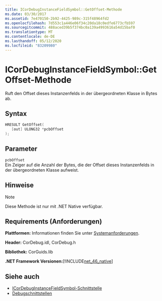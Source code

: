 ```yaml
---
title: ICorDebugInstanceFieldSymbol::GetOffset-Methode
ms.date: 03/30/2017
ms.assetid: 7e470150-2b92-4425-989c-315f48964fd2
ms.openlocfilehash: 7d553c1a446e06f34c20da18c0edfe6773cfb597
ms.sourcegitcommit: 488aced39b5f374bc0a139a4993616a54d15baf0
ms.translationtype: MT
ms.contentlocale: de-DE
ms.lasthandoff: 05/12/2020
ms.locfileid: "83209980"
---
```

# <a name="icordebuginstancefieldsymbolgetoffset-method"></a>ICorDebugInstanceFieldSymbol::GetOffset-Methode
Ruft den Offset dieses Instanzenfelds in der übergeordneten Klasse in Bytes ab.  
  
## <a name="syntax"></a>Syntax  
  
```cpp  
HRESULT GetOffset(  
   [out] ULONG32 *pcbOffset  
);  
```  
  
## <a name="parameters"></a>Parameter  
 `pcbOffset`  
 Ein Zeiger auf die Anzahl der Bytes, die der Offset dieses Instanzenfelds in der übergeordneten Klasse aufweist.  
  
## <a name="remarks"></a>Hinweise  
  
> [!NOTE]
> Diese Methode ist nur mit .NET Native verfügbar.  
  
## <a name="requirements"></a>Requirements (Anforderungen)  
 **Plattformen:** Informationen finden Sie unter [Systemanforderungen](../../get-started/system-requirements.md).  
  
 **Header:** CorDebug.idl, CorDebug.h  
  
 **Bibliothek:** CorGuids.lib  
  
 **.NET Framework Versionen:**[!INCLUDE[net_46_native](../../../../includes/net-46-native-md.md)]  
  
## <a name="see-also"></a>Siehe auch

- [ICorDebugInstanceFieldSymbol-Schnittstelle](icordebuginstancefieldsymbol-interface.md)
- [Debugschnittstellen](debugging-interfaces.md)
